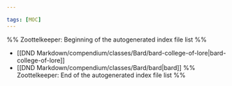 ```yaml
---

tags: [MOC]
---
```

%% Zoottelkeeper: Beginning of the autogenerated index file list  %%
-  [[DND Markdown/compendium/classes/Bard/bard-college-of-lore|bard-college-of-lore]]
-  [[DND Markdown/compendium/classes/Bard/bard|bard]]
%% Zoottelkeeper: End of the autogenerated index file list  %%
